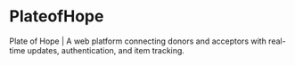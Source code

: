 # PlateofHope
Plate of Hope | A web platform connecting donors and acceptors with real-time updates, authentication, and item tracking.
